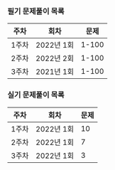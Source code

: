 ### 필기 문제풀이 목록
| 주차 | 회차 | 문제 |
| --- | --- | --- |
| 1주차 | 2022년 1회 | 1-100 |
| 2주차 | 2022년 2회 | 1-100 |
| 3주차 | 2021년 1회 | 1-100 |

### 실기 문제풀이 목록
| 주차 | 회차 | 문제 |
| --- | --- | --- |
| 1주차 | 2022년 1회 | 10 |
| 2주차 | 2022년 1회 | 7 |
| 3주차 | 2022년 1회 | 3 |
